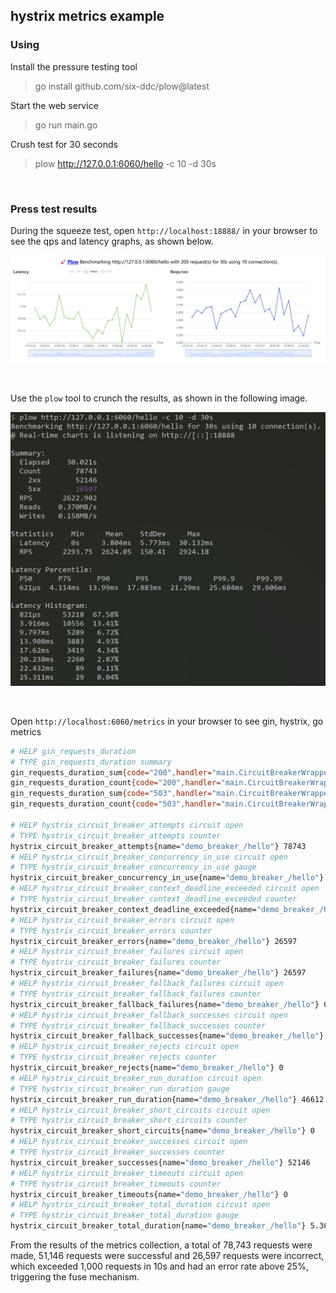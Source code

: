 ## hystrix metrics example

### Using

Install the pressure testing tool

> go install github.com/six-ddc/plow@latest

Start the web service

> go run main.go

Crush test for 30 seconds

> plow http://127.0.0.1:6060/hello -c 10 -d 30s

<br>

### Press test results

During the squeeze test, open `http://localhost:18888/` in your browser to see the qps and latency graphs, as shown below.

![latency_qps](latency_qps.jpg)

<br>

Use the `plow` tool to crunch the results, as shown in the following image.

![gin_benchmark](gin_benchmark.jpg)

<br>

Open `http://localhost:6060/metrics` in your browser to see gin, hystrix, go metrics

```bash
# HELP gin_requests_duration 
# TYPE gin_requests_duration summary
gin_requests_duration_sum{code="200",handler="main.CircuitBreakerWrapper",host="127.0.0.1:6060",method="GET",node="zys-pc",url="/hello"} 15448.420899999936
gin_requests_duration_count{code="200",handler="main.CircuitBreakerWrapper",host="127.0.0.1:6060",method="GET",node="zys-pc",url="/hello"} 52146
gin_requests_duration_sum{code="503",handler="main.CircuitBreakerWrapper",host="127.0.0.1:6060",method="GET",node="zys-pc",url="/hello"} 260075.4174000013
gin_requests_duration_count{code="503",handler="main.CircuitBreakerWrapper",host="127.0.0.1:6060",method="GET",node="zys-pc",url="/hello"} 26579

# HELP hystrix_circuit_breaker_attempts circuit open
# TYPE hystrix_circuit_breaker_attempts counter
hystrix_circuit_breaker_attempts{name="demo_breaker_/hello"} 78743
# HELP hystrix_circuit_breaker_concurrency_in_use circuit open
# TYPE hystrix_circuit_breaker_concurrency_in_use gauge
hystrix_circuit_breaker_concurrency_in_use{name="demo_breaker_/hello"} 4640
# HELP hystrix_circuit_breaker_context_deadline_exceeded circuit open
# TYPE hystrix_circuit_breaker_context_deadline_exceeded counter
hystrix_circuit_breaker_context_deadline_exceeded{name="demo_breaker_/hello"} 0
# HELP hystrix_circuit_breaker_errors circuit open
# TYPE hystrix_circuit_breaker_errors counter
hystrix_circuit_breaker_errors{name="demo_breaker_/hello"} 26597
# HELP hystrix_circuit_breaker_failures circuit open
# TYPE hystrix_circuit_breaker_failures counter
hystrix_circuit_breaker_failures{name="demo_breaker_/hello"} 26597
# HELP hystrix_circuit_breaker_fallback_failures circuit open
# TYPE hystrix_circuit_breaker_fallback_failures counter
hystrix_circuit_breaker_fallback_failures{name="demo_breaker_/hello"} 0
# HELP hystrix_circuit_breaker_fallback_successes circuit open
# TYPE hystrix_circuit_breaker_fallback_successes counter
hystrix_circuit_breaker_fallback_successes{name="demo_breaker_/hello"} 26597
# HELP hystrix_circuit_breaker_rejects circuit open
# TYPE hystrix_circuit_breaker_rejects counter
hystrix_circuit_breaker_rejects{name="demo_breaker_/hello"} 0
# HELP hystrix_circuit_breaker_run_duration circuit open
# TYPE hystrix_circuit_breaker_run_duration gauge
hystrix_circuit_breaker_run_duration{name="demo_breaker_/hello"} 46612
# HELP hystrix_circuit_breaker_short_circuits circuit open
# TYPE hystrix_circuit_breaker_short_circuits counter
hystrix_circuit_breaker_short_circuits{name="demo_breaker_/hello"} 0
# HELP hystrix_circuit_breaker_successes circuit open
# TYPE hystrix_circuit_breaker_successes counter
hystrix_circuit_breaker_successes{name="demo_breaker_/hello"} 52146
# HELP hystrix_circuit_breaker_timeouts circuit open
# TYPE hystrix_circuit_breaker_timeouts counter
hystrix_circuit_breaker_timeouts{name="demo_breaker_/hello"} 0
# HELP hystrix_circuit_breaker_total_duration circuit open
# TYPE hystrix_circuit_breaker_total_duration gauge
hystrix_circuit_breaker_total_duration{name="demo_breaker_/hello"} 5.3626849e+07
```

From the results of the metrics collection, a total of 78,743 requests were made, 51,146 requests were successful and 26,597 requests were incorrect, which exceeded 1,000 requests in 10s and had an error rate above 25%, triggering the fuse mechanism.

